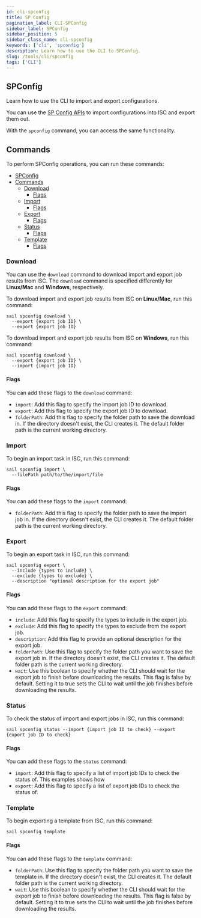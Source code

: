 ```yaml
---
id: cli-spconfig
title: SP Config
pagination_label: CLI-SPConfig
sidebar_label: SPConfig
sidebar_position: 5
sidebar_class_name: cli-spconfig
keywords: ['cli', 'spconfig']
description: Learn how to use the CLI to SPConfig.
slug: /tools/cli/spconfig
tags: ['CLI']
---
```


## SPConfig

Learn how to use the CLI to import and export configurations.

You can use the [SP Config APIs](/api/beta/sp-config) to import configurations into ISC and export them out.

With the `spconfig` command, you can access the same functionality.

## Commands

To perform SPConfig operations, you can run these commands:

- [SPConfig](#spconfig)
- [Commands](#commands)
  - [Download](#download)
    - [Flags](#flags)
  - [Import](#import)
    - [Flags](#flags-1)
  - [Export](#export)
    - [Flags](#flags-2)
  - [Status](#status)
    - [Flags](#flags-3)
  - [Template](#template)
    - [Flags](#flags-4)

### Download

You can use the `download` command to download import and export job results from ISC. The `download` command is specified differently for **Linux/Mac** and **Windows**, respectively.

To download import and export job results from ISC on **Linux/Mac**, run this command:

```shell
sail spconfig download \
  --export {export job ID} \
  --export {export job ID}
```

To download import and export job results from ISC on **Windows**, run this command:

```shell
sail spconfig download \
  --export {export job ID} \
  --import {import job ID}
```

#### Flags

You can add these flags to the `download` command:

- `import`: Add this flag to specify the import job ID to download.
- `export`: Add this flag to specify the export job ID to download.
- `folderPath`: Add this flag to specify the folder path to save the download in. If the directory doesn't exist, the CLI creates it. The default folder path is the current working directory.

### Import

To begin an import task in ISC, run this command:

```shell
sail spconfig import \
  --filePath path/to/the/import/file
```

#### Flags

You can add these flags to the `import` command:

- `folderPath`: Add this flag to specify the folder path to save the import job in. If the directory doesn't exist, the CLI creates it. The default folder path is the current working directory.

### Export

To begin an export task in ISC, run this command:

```shell
sail spconfig export \
  --include {types to include} \
  --exclude {types to exclude} \
  --description "optional description for the export job"
```

#### Flags

You can add these flags to the `export` command:

- `include`: Add this flag to specify the types to include in the export job.
- `exclude`: Add this flag to specify the types to exclude from the export job.
- `description`: Add this flag to provide an optional description for the export job.
- `folderPath`: Use this flag to specify the folder path you want to save the export job in. If the directory doesn't exist, the CLI creates it. The default folder path is the current working directory.
- `wait`: Use this boolean to specify whether the CLI should wait for the export job to finish before downloading the results. This flag is false by default. Setting it to true sets the CLI to wait until the job finishes before downloading the results.

### Status

To check the status of import and export jobs in ISC, run this command:

```shell
sail spconfig status --import {import job ID to check} --export {export job ID to check}
```

#### Flags

You can add these flags to the `status` command:

- `import`: Add this flag to specify a list of import job IDs to check the status of. This examples shows how
- `export`: Add this flag to specify a list of export job IDs to check the status of.

### Template

To begin exporting a template from ISC, run this command:

```shell
sail spconfig template
```

#### Flags

You can add these flags to the `template` command:

- `folderPath`: Use this flag to specify the folder path you want to save the template in. If the directory doesn't exist, the CLI creates it. The default folder path is the current working directory.
- `wait`: Use this boolean to specify whether the CLI should wait for the export job to finish before downloading the results. This flag is false by default. Setting it to true sets the CLI to wait until the job finishes before downloading the results.
